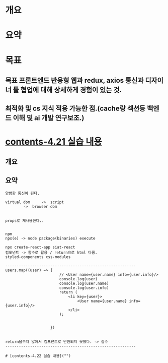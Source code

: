 # 개요

# 요약


# 목표
## 목표 프론트엔드 반응형 웹과 redux, axios 통신과 디자이너 툴 협업에 대해 상세하게 경험이 있는 것.
## 최적화 및 cs 지식 적용 가능한 점.(cache랑 섹션등 백엔드 이해 및 ai 개발 연구보조.)


# [contents-4.21 실습 내용]("")

## 개요

## 요약




```paintext
양방향 통신이 된다.

virtual dom 	-> 	script
		-> 	browser dom


props로 재사용한다..


npm
npx(e) -> node package(binaries) execute

npx create-react-app siat-react
컴포넌트 -> 함수로 활용 / return으로 html 다룸.
styled-components css-modules

----------------------------------------------------------
users.map((user) => {
                        // <User name={user.name} info={user.info}/>
                        console.log(user)
                        console.log(user.name)
                        console.log(user.info)
                        return (
                            <li key={user}>
                                <User name={user.name} info={user.info}/>
                            </li>
                        );


                    })


return을주지 않아서 컴포넌트로 반환되지 못했다. -> 실수
----------------------------------------------------------

# [contents-4.22 실습 내용]("")



```




